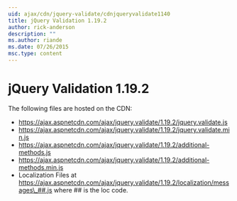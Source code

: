 ```yaml
---
uid: ajax/cdn/jquery-validate/cdnjqueryvalidate1140
title: jQuery Validation 1.19.2
author: rick-anderson
description: ""
ms.author: riande
ms.date: 07/26/2015
msc.type: content
---
```


# jQuery Validation 1.19.2

The following files are hosted on the CDN:

- https://ajax.aspnetcdn.com/ajax/jquery.validate/1.19.2/jquery.validate.js
- https://ajax.aspnetcdn.com/ajax/jquery.validate/1.19.2/jquery.validate.min.js
- https://ajax.aspnetcdn.com/ajax/jquery.validate/1.19.2/additional-methods.js
- https://ajax.aspnetcdn.com/ajax/jquery.validate/1.19.2/additional-methods.min.js
- Localization Files at https://ajax.aspnetcdn.com/ajax/jquery.validate/1.19.2/localization/messages\_##.js where ## is the loc code.
